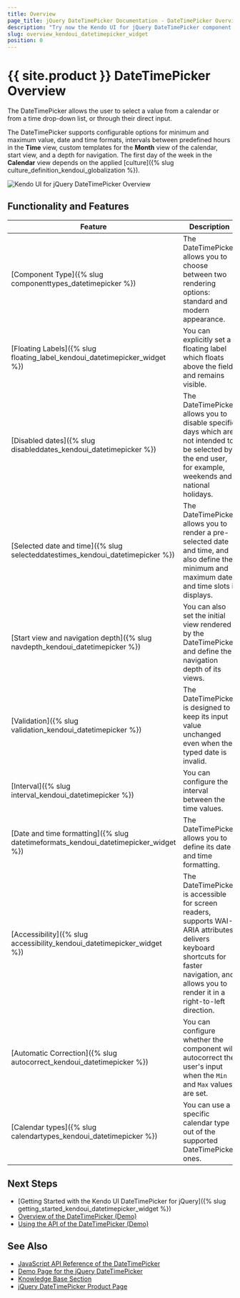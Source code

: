 ```yaml
---
title: Overview
page_title: jQuery DateTimePicker Documentation - DateTimePicker Overview
description: "Try now the Kendo UI for jQuery DateTimePicker component covering everything from disabling and selecting dates and time slots, setting its start dates and navigation depth, configuring validations rules, and allowing you to modify its rendering, calendar type, and date and time formats."
slug: overview_kendoui_datetimepicker_widget
position: 0
---
```


# {{ site.product }} DateTimePicker Overview

The DateTimePicker allows the user to select a value from a calendar or from a time drop-down list, or through their direct input.

The DateTimePicker supports configurable options for minimum and maximum value, date and time formats, intervals between predefined hours in the **Time** view, custom templates for the **Month** view of the calendar, start view, and a depth for navigation. The first day of the week in the **Calendar** view depends on the applied [culture]({% slug culture_definition_kendoui_globalization %}).

![Kendo UI for jQuery DateTimePicker Overview](images/datetimepicker-overview.png)

## Functionality and Features

|Feature|Description|
|-------|-----------|
| [Component Type]({% slug componenttypes_datetimepicker %}) | The DateTimePicker allows you to choose between two rendering options: standard and modern appearance.  |
| [Floating Labels]({% slug floating_label_kendoui_datetimepicker_widget %}) | You can explicitly set a floating label which floats above the field and remains visible. |
| [Disabled dates]({% slug disableddates_kendoui_datetimepicker %}) | The DateTimePicker allows you to disable specific days which are not intended to be selected by the end user, for example, weekends and national holidays.  |
| [Selected date and time]({% slug selecteddatestimes_kendoui_datetimepicker %}) | The DateTimePicker allows you to render a pre-selected date and time, and also define the minimum and maximum date and time slots it displays. |
| [Start view and navigation depth]({% slug navdepth_kendoui_datetimepicker %}) | You can also set the initial view rendered by the DateTimePicker and define the navigation depth of its views. |
| [Validation]({% slug validation_kendoui_datetimepicker %}) |The DateTimePicker is designed to keep its input value unchanged even when the typed date is invalid. |
| [Interval]({% slug interval_kendoui_datetimepicker %}) |You can configure the interval between the time values. |
| [Date and time formatting]({% slug datetimeformats_kendoui_datetimepicker_widget %}) | The DateTimePicker allows you to define its date and time formatting. |
| [Accessibility]({% slug accessibility_kendoui_datetimepicker_widget %}) | The DateTimePicker is accessible for screen readers, supports WAI-ARIA attributes, delivers keyboard shortcuts for faster navigation, and allows you to render it in a right-to-left direction. |
| [Automatic Correction]({% slug autocorrect_kendoui_datetimepicker %})| You can configure whether the component will autocorrect the user's input when the `Min` and `Max` values are set. |
| [Calendar types]({% slug calendartypes_kendoui_datetimepicker %})| You can use a specific calendar type out of the supported DateTimePicker ones. |

## Next Steps

* [Getting Started with the Kendo UI DateTimePicker for jQuery]({% slug getting_started_kendoui_datetimepicker_widget %})
* [Overview of the DateTimePicker (Demo)](https://demos.telerik.com/kendo-ui/datetimepicker/index)
* [Using the API of the DateTimePicker (Demo)](https://demos.telerik.com/kendo-ui/datetimepicker/api)

## See Also

* [JavaScript API Reference of the DateTimePicker](/api/javascript/ui/datetimepicker)
* [Demo Page for the jQuery DateTimePicker](https://demos.telerik.com/kendo-ui/datetimepicker/index)
* [Knowledge Base Section](/knowledge-base)
* [jQuery DateTimePicker Product Page](https://www.telerik.com/kendo-jquery-ui/datetimepicker)
